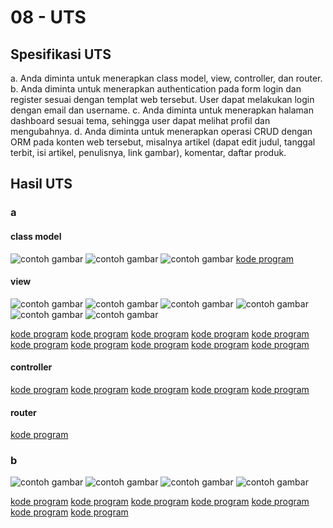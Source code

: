 # 08 - UTS

## Spesifikasi UTS

a. Anda diminta untuk menerapkan class model, view, controller, dan router.
b. Anda diminta untuk menerapkan authentication pada form login dan register sesuai dengan 
templat web tersebut. User dapat melakukan login dengan email dan username.
c. Anda diminta untuk menerapkan halaman dashboard sesuai tema, sehingga user dapat 
melihat profil dan mengubahnya.
d. Anda diminta untuk menerapkan operasi CRUD dengan ORM pada konten web tersebut, 
misalnya artikel (dapat edit judul, tanggal terbit, isi artikel, penulisnya, link gambar), 
komentar, daftar produk.

## Hasil UTS

### a

#### class model


![contoh gambar](img/src21.png)
![contoh gambar](img/src22.png)
![contoh gambar](img/src23.png)
[kode program](../../src/08_UTS/User.php)

#### view
![contoh gambar](img/src24.png)
![contoh gambar](img/src25.png)
![contoh gambar](img/src26.png)
![contoh gambar](img/src27.png)
![contoh gambar](img/src28.png)
![contoh gambar](img/src29.png)

[kode program](../../src/08_UTS/about.blade.php)
[kode program](../../src/08_UTS/app.blade.php)
[kode program](../../src/08_UTS/contact.blade.php)
[kode program](../../src/08_UTS/index.blade.php)
[kode program](../../src/08_UTS/portofolio.blade.php)
[kode program](../../src/08_UTS/product.blade.php)
[kode program](../../src/08_UTS/program.blade.php)
[kode program](../../src/08_UTS/login.blade.php)
[kode program](../../src/08_UTS/register.blade.php)
[kode program](../../src/08_UTS/vrify.blade.php)

#### controller

[kode program](../../src/08_UTS/Controller.php)
[kode program](../../src/08_UTS/HomeController.php)
[kode program](../../src/08_UTS/NewsController.php)
[kode program](../../src/08_UTS/ProductController.php)
[kode program](../../src/08_UTS/ProgramController.php)



#### router
[kode program](../../src/08_UTS/web.php)


### b
![contoh gambar](img/src21.png)
![contoh gambar](img/src22.png)
![contoh gambar](img/src23.png)
![contoh gambar](img/src30.png)

[kode program](../../src/08_UTS/User.php)
[kode program](../../src/08_UTS/ConfirmPasswordController.php)
[kode program](../../src/08_UTS/ForgotPasswordController.php)
[kode program](../../src/08_UTS/LoginController.php)
[kode program](../../src/08_UTS/RegisterController.php)
[kode program](../../src/08_UTS/ResetPasswordController.php)
[kode program](../../src/08_UTS/VerificationController.php)





